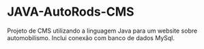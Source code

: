 # JAVA-AutoRods-CMS

Projeto de CMS utilizando a linguagem Java para um website sobre automobilismo. Inclui conexão com banco de dados MySql.

